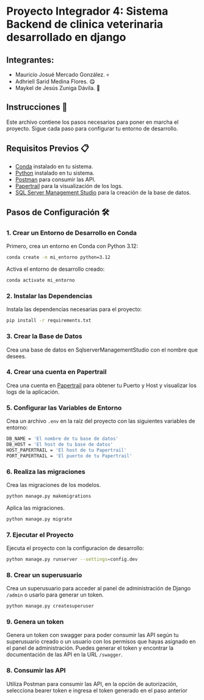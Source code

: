 # Proyecto Integrador 4: Sistema Backend de clinica veterinaria desarrollado en django

## Integrantes:
- Mauricio Josué Mercado González. 💀
- Adhriell Sarid Medina Flores. 😋
- Maykel de Jesús Zuniga Dávila. 😤
## Instrucciones 📕
Este archivo contiene los pasos necesarios para poner en marcha el proyecto. Sigue cada paso para configurar tu entorno de desarrollo.

## Requisitos Previos 📋
- [Conda](https://docs.conda.io/projects/conda/en/latest/user-guide/install/index.html) instalado en tu sistema.
- [Python](https://www.python.org/downloads/) instalado en tu sistema.
- [Postman](https://www.postman.com/downloads/) para consumir las API.
- [Papertrail](https://papertrailapp.com/) para la visualización de los logs.
- [SQL Server Management Studio](https://docs.microsoft.com/en-us/sql/ssms/download-sql-server-management-studio-ssms?view=sql-server-ver15) para la creación de la base de datos.

## Pasos de Configuración 🛠️

### 1. Crear un Entorno de Desarrollo en Conda
Primero, crea un entorno en Conda con Python 3.12:
```bash
conda create -n mi_entorno python=3.12
```
Activa el entorno de desarrollo creado:
```bash
conda activate mi_entorno
```
### 2. Instalar las Dependencias
Instala las dependencias necesarias para el proyecto:
```bash
pip install -r requirements.txt
```
### 3. Crear la Base de Datos
Crea una base de datos en SqlserverManagementStudio con el nombre que desees.
### 4. Crear una cuenta en Papertrail
Crea una cuenta en [Papertrail](https://papertrailapp.com/) para obtener tu Puerto y Host y visualizar los logs de la aplicación.
### 5. Configurar las Variables de Entorno
Crea un archivo `.env` en la raíz del proyecto con las siguientes variables de entorno:
```bash
DB_NAME = 'El nombre de tu base de datos'
DB_HOST = 'El host de tu base de datos'
HOST_PAPERTRAIL = 'El host de tu Papertrail'
PORT_PAPERTRAIL = 'El puerto de tu Papertrail'
```
### 6. Realiza las migraciones
Crea las migraciones de los modelos.
```bash
python manage.py makemigrations 
```
Aplica las migraciones.
```bash
python manage.py migrate
```
### 7. Ejecutar el Proyecto
Ejecuta el proyecto con la configuracion de desarrollo:
```bash
python manage.py runserver --settings=config.dev
```
### 8. Crear un superusuario
Crea un superusuario para acceder al panel de administración de Django `/admin` o usarlo para generar un token.
```bash
python manage.py createsuperuser
```
### 9. Genera un token
Genera un token con swagger para poder consumir las API según tu superusuario creado o un usuario con los permisos que hayas asignado en el panel de administración.
Puedes generar el token y encontrar la documentación de las API en la URL `/swagger`.
### 8. Consumir las API
Utiliza Postman para consumir las API, en la opción de autorización, selecciona bearer token e ingresa el token generado en el paso anterior



